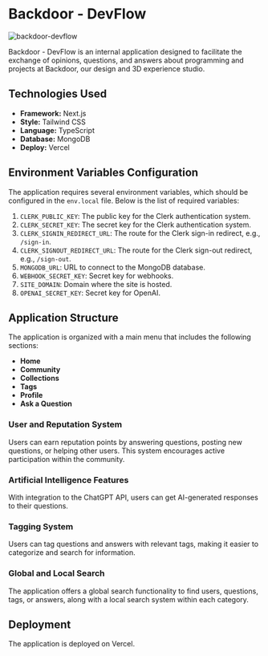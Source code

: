 # Backdoor - DevFlow
![backdoor-devflow](https://github.com/user-attachments/assets/2c23fd3e-2b09-4045-88c1-23cc616d2a3c)

Backdoor - DevFlow is an internal application designed to facilitate the exchange of opinions, questions, and answers about programming and projects at Backdoor, our design and 3D experience studio.

## Technologies Used

- **Framework:** Next.js
- **Style:** Tailwind CSS
- **Language:** TypeScript
- **Database:** MongoDB
- **Deploy:** Vercel

## Environment Variables Configuration

The application requires several environment variables, which should be configured in the `env.local` file. Below is the list of required variables:

1. `CLERK_PUBLIC_KEY`: The public key for the Clerk authentication system.
2. `CLERK_SECRET_KEY`: The secret key for the Clerk authentication system.
3. `CLERK_SIGNIN_REDIRECT_URL`: The route for the Clerk sign-in redirect, e.g., `/sign-in`.
4. `CLERK_SIGNOUT_REDIRECT_URL`: The route for the Clerk sign-out redirect, e.g., `/sign-out`.
5. `MONGODB_URL`: URL to connect to the MongoDB database.
6. `WEBHOOK_SECRET_KEY`: Secret key for webhooks.
7. `SITE_DOMAIN`: Domain where the site is hosted.
8. `OPENAI_SECRET_KEY`: Secret key for OpenAI.

## Application Structure

The application is organized with a main menu that includes the following sections:

- **Home**
- **Community**
- **Collections**
- **Tags**
- **Profile**
- **Ask a Question**

### User and Reputation System

Users can earn reputation points by answering questions, posting new questions, or helping other users. This system encourages active participation within the community.

### Artificial Intelligence Features

With integration to the ChatGPT API, users can get AI-generated responses to their questions.

### Tagging System

Users can tag questions and answers with relevant tags, making it easier to categorize and search for information.

### Global and Local Search

The application offers a global search functionality to find users, questions, tags, or answers, along with a local search system within each category.

## Deployment

The application is deployed on Vercel.

